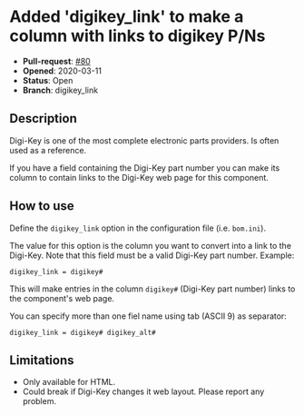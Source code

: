 # Added 'digikey_link' to make a column with links to digikey P/Ns

- **Pull-request**: [#80](https://github.com/SchrodingersGat/KiBoM/pull/80)
- **Opened**: 2020-03-11
- **Status**: Open
- **Branch**: digikey_link

## Description

Digi-Key is one of the most complete electronic parts providers. Is often used as a reference.

If you have a field containing the Digi-Key part number you can make its column to contain links to the Digi-Key web page for this component.

## How to use

Define the `digikey_link` option in the configuration file (i.e. `bom.ini`).

The value for this option is the column you want to convert into a link to the Digi-Key.
Note that this field must be a valid Digi-Key part number.
Example:

```
digikey_link = digikey#
```

This will make entries in the column `digikey#` (Digi-Key part number) links to the component's web page.

You can specify more than one fiel name using tab (ASCII 9) as separator:

```
digikey_link = digikey#	digikey_alt#
```

## Limitations

- Only available for HTML.
- Could break if Digi-Key changes it web layout. Please report any problem.
